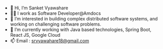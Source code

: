 - 👋 Hi, I’m Sanket Vyawahare
- 👨‍💼 I work as Software Developer@Amdocs
- 👀 I’m interested in building complex distributed software systems, and working on challenging software problems.
- 🌱 I’m currently working with Java based technologies, Spring Boot, React JS, Google Cloud
- 📫 Email : srvyawahare18@gmail.com


<!---
sanketvy/sanketvy is a ✨ special ✨ repository because its `README.md` (this file) appears on your GitHub profile.
You can click the Preview link to take a look at your changes.
--->
